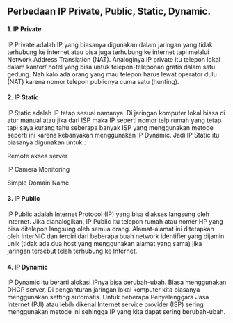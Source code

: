 ## Perbedaan IP Private, Public, Static, Dynamic.


<H4>1. IP Private</H4>
<p>IP Private adalah IP yang biasanya digunakan dalam jaringan yang tidak terhubung ke internet atau bisa juga terhubung ke internet tapi melalui Network Address Translation (NAT). Analoginya IP private itu telepon lokal dalam kantor/ hotel yang bisa untuk telepon-teleponan gratis dalam satu gedung. Nah kalo ada orang yang mau telepon harus lewat operator dulu (NAT) karena nomor telepon publicnya cuma satu (hunting).</p>

<h4>2. IP Static</h4>
<p>IP Static adalah IP tetap sesuai namanya. Di jaringan komputer lokal biasa di atur manual atau jika dari ISP maka IP seperti nomor telp rumah yang tetap tapi saya kurang tahu seberapa banyak ISP yang menggunakan metode seperti ini karena kebanyakan menggunakan IP Dynamic. Jadi IP Static itu biasanya digunakan untuk :</p>
<p>Remote akses server</p>
<p>IP Camera Monitoring</p>
<p>Simple Domain Name</p>

<h4>3. IP Public</h4>
<p>IP Public adalah Internet Protocol (IP) yang bisa diakses langsung oleh internet. Jika dianalogikan, IP Public itu telepon rumah atau nomer HP yang bisa ditelepon langsung oleh semua orang. Alamat-alamat ini ditetapkan oleh InterNIC dan terdiri dari beberapa buah network identifier yang dijamin unik (tidak ada dua host yang menggunakan alamat yang sama) jika jaringan tersebut telah terhubung ke Internet.</p>

<h4> 4. IP Dynamic</h4>
<p>IP Dynamic itu berarti alokasi IPnya bisa berubah-ubah. Biasa menggunakan DHCP server. Di penganturan jaringan lokal komputer kita biasanya menggunakan setting automatis. Untuk beberapa Penyelenggara Jasa Internet (PJI) atau lebih dikenal Internet service provider (ISP) sering menggunakan metode ini sehingga IP yang kita dapat sering berubah-ubah.</p>